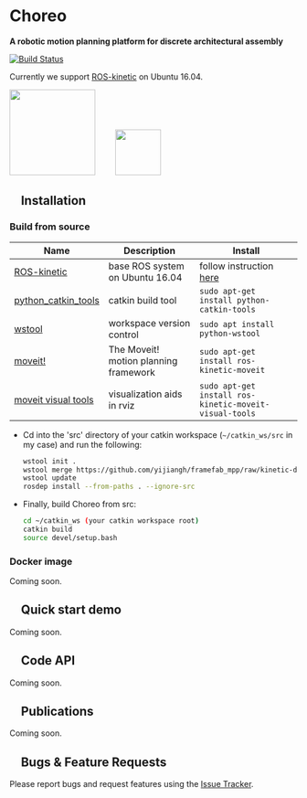 
Choreo
===
**A robotic motion planning platform for discrete architectural assembly**

[![Build Status](https://travis-ci.org/yijiangh/Choreo.svg?branch=kinetic-devel)](https://travis-ci.org/yijiangh/Choreo)

Currently we support [ROS-kinetic] on Ubuntu 16.04.

[<img src="http://digitalstructures.mit.edu/theme/digistruct/images/digital-structures-logo-gray.svg" width="150">](http://digitalstructures.mit.edu/)
&nbsp; &nbsp; &nbsp; &nbsp;
[<img src="http://web.mit.edu/files/images/homepage/default/mit_logo.gif?v=1530763211" width="80">](http://web.mit.edu/)

## <img align="center" height="15" src="https://i.imgur.com/x1morBF.png"/> Installation

### Build from source

| Name | Description | Install
| --- | --- | --- |
| [ROS-kinetic] | base ROS system on Ubuntu 16.04 | follow instruction [here](http://wiki.ros.org/kinetic/Installation/Ubuntu) |
| [python_catkin_tools] | catkin build tool | ```sudo apt-get install python-catkin-tools``` |
| [wstool] | workspace version control | ```sudo apt install python-wstool``` |
| [moveit!] | The Moveit! motion planning framework | ```sudo apt-get install ros-kinetic-moveit``` |
| [moveit visual tools] | visualization aids in rviz | ```sudo apt-get install ros-kinetic-moveit-visual-tools``` |

- Cd into the 'src' directory of your catkin workspace (```~/catkin_ws/src``` in my case) and run the following:
  ```bash
  wstool init . 
  wstool merge https://github.com/yijiangh/framefab_mpp/raw/kinetic-devel/framefab_mpp.rosinstall
  wstool update
  rosdep install --from-paths . --ignore-src
  ```

- Finally, build Choreo from src:
  ```bash
  cd ~/catkin_ws (your catkin workspace root)
  catkin build
  source devel/setup.bash
  ```

### Docker image

Coming soon.

## <img align="center" height="15" src="https://i.imgur.com/x1morBF.png"/> Quick start demo

Coming soon.

## <img align="center" height="15" src="https://i.imgur.com/x1morBF.png"/> Code API

Coming soon.

## <img align="center" height="15" src="https://i.imgur.com/dHQx91Q.png"/> Publications

Coming soon.

## <img align="center" height="15" src="https://i.imgur.com/H4NwgMg.png"/> Bugs & Feature Requests

Please report bugs and request features using the [Issue Tracker](https://github.com/yijiangh/Choreo/issues).

[ROS-kinetic]: http://wiki.ros.org/kinetic
[python_catkin_tools]: http://catkin-tools.readthedocs.io/en/latest/index.html
[wstool]: http://wiki.ros.org/wstool
[moveit!]: http://moveit.ros.org/install/
[moveit visual tools]: https://github.com/ros-planning/moveit_visual_tools
